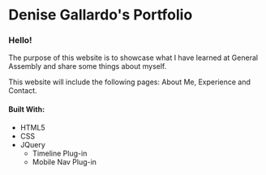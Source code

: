 # Denise Gallardo's Portfolio

### Hello!

The purpose of this website is to showcase what I have learned at General Assembly and share some things about myself.

This website will include the following pages: About Me, Experience and Contact.



#### Built With:
* HTML5
* CSS
* JQuery
  * Timeline Plug-in
  * Mobile Nav Plug-in
